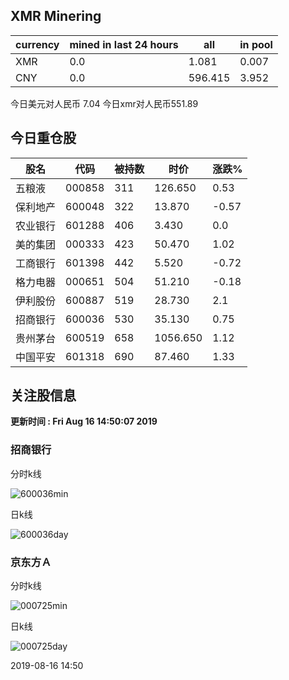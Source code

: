 ## XMR Minering

|currency|mined in last 24 hours|all|in pool|
|---|---|---|---|
|XMR|0.0|1.081|0.007|
|CNY|0.0|596.415|3.952|

今日美元对人民币 7.04	今日xmr对人民币551.89


## 今日重仓股 

|股名|代码|被持数|时价|涨跌%|
|---|---|---|---|---|
|五粮液|000858|311|126.650|0.53|
|保利地产|600048|322|13.870|-0.57|
|农业银行|601288|406|3.430|0.0|
|美的集团|000333|423|50.470|1.02|
|工商银行|601398|442|5.520|-0.72|
|格力电器|000651|504|51.210|-0.18|
|伊利股份|600887|519|28.730|2.1|
|招商银行|600036|530|35.130|0.75|
|贵州茅台|600519|658|1056.650|1.12|
|中国平安|601318|690|87.460|1.33|

## 关注股信息
**更新时间 : Fri Aug 16 14:50:07 2019**
### 招商银行 
分时k线

![600036min](http://image.sinajs.cn/newchart/min/n/sh600036.gif)

日k线

![600036day](http://image.sinajs.cn/newchart/daily/n/sh600036.gif)

### 京东方Ａ 
分时k线

![000725min](http://image.sinajs.cn/newchart/min/n/sz000725.gif)

日k线

![000725day](http://image.sinajs.cn/newchart/daily/n/sz000725.gif)

2019-08-16 14:50